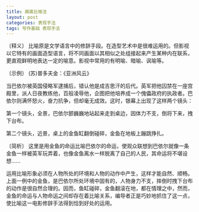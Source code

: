 ```yaml
---
title: 画面比喻法
layout: post
categories: 表现手法
tags: 写作基础 表现手法
---
```


〔释义〕 比喻原是文学语言中的修辞手段。在造型艺术中是很难运用的。但影视以它特有的画面造型语言，将不同画面以其相似之处组接起来产生某种内在联系，更直观鲜明地表达一定的喻意。影视中常用的有明喻、暗喻、讽喻等。

〔示例〕 (苏)普多夫金：《亚洲风云》

当巴依尔被英国侵略军逮捕后，错认他是成吉思汗的后代。英军把他囚禁在一座宫殿里，派人日夜教练他，百般凌辱他，企图把他培养成一个傀儡政府的执政者。巴依尔则满怀怒火，奋力抗争，但却毫无成效。这时，银幕上出现了这样两个镜头：

第一个镜头，全景，巴依尔颤巍巍地站起来走到桌边，因体力不支，倒将下来，拽下台布。

第二个镜头，近景，桌上的金鱼缸翻倒碰碎，金鱼在地板上蹦跳挣扎。

〔简析〕 这里是用金鱼的命运比喻巴依尔的命运，使观众联想到巴依尔就像一条金鱼一样被英军玩弄着，也像金鱼离水一样脱离了自己的人民，其命运将不堪设想……

运用比喻形象必须在人物所处的环境和人物的动作中产生，这样才能自然、顺畅。上面一例中的金鱼，是巴依尔所处环境中固有的，人物身力不支，摔倒时拽下台布的动作是很自然合理的。因而，鱼缸碰碎，金鱼翻滚在地，都在情理之中，然而，金鱼的命运与人物命运之间却存在着比喻关系，编导者正是巧妙地抓住了这一点，使比喻这一电影修辞手法得到恰到好处的运用。 
